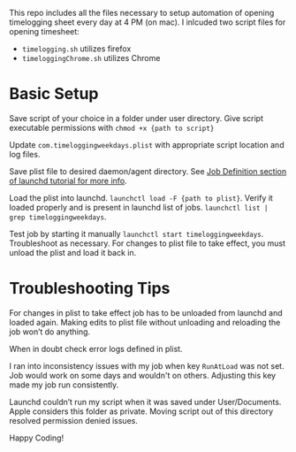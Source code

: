 This repo includes all the files necessary to setup automation of opening timelogging sheet every day at 4 PM (on mac). I inlcuded two script files for opening timesheet: 
* `timelogging.sh` utilizes firefox
* `timeloggingChrome.sh` utilizes Chrome


# Basic Setup
Save script of your choice in a folder under user directory. 
Give script executable permissions with `chmod +x {path to script}`

Update `com.timeloggingweekdays.plist` with appropriate script location and log files.

Save plist file to desired daemon/agent directory. See [Job Definition section of launchd tutorial for more info](https://www.launchd.info/). 

Load the plist into launchd. `launchctl load -F {path to plist}`. Verify it loaded properly and is present in launchd list of jobs. `launchctl list | grep timeloggingweekdays`. 

Test job by starting it manually `launchctl start timeloggingweekdays`. Troubleshoot as necessary. For changes to plist file to take effect, you must unload the plist and load it back in. 

# Troubleshooting Tips

For changes in plist to take effect job has to be unloaded from launchd and loaded again. Making edits to plist file without unloading and reloading the job won’t do anything. 

When in doubt check error logs defined in plist.

I ran into inconsistency issues with my job when key `RunAtLoad` was not set. Job would work on some days and wouldn't on others. Adjusting this key made my job run consistently. 

Launchd couldn’t run my script when it was saved under User/Documents. Apple considers this folder as private. Moving script out of this directory resolved permission denied issues. 


Happy Coding!